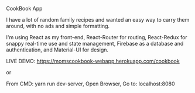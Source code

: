 CookBook App


I have a lot of random family recipes and wanted an easy way to carry them around, with no ads and simple formatting.


I'm using React as my front-end, React-Router for routing, React-Redux for snappy real-time use and state management, Firebase as a database and authentication, and Material-UI for design.

LIVE DEMO: https://momscookbook-webapp.herokuapp.com/cookbook

or

From CMD:
yarn run dev-server,
Open Browser,
Go to: localhost:8080